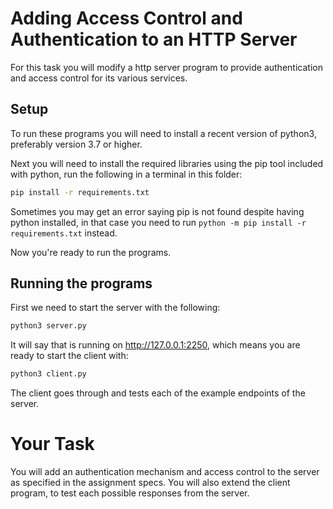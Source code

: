 # Adding Access Control and Authentication to an HTTP Server

For this task you will modify a http server program to provide authentication and access control for its various services.


## Setup

To run these programs you will need to install a recent version of python3, preferably version 3.7
or higher.

Next you will need to install the required libraries using the pip tool included with python, run the following
in a terminal in this folder:

```sh
pip install -r requirements.txt
```

Sometimes you may get an error saying pip is not found despite having python installed, in that case you need to
run `python -m pip install -r requirements.txt` instead.

Now you're ready to run the programs.


## Running the programs

First we need to start the server with the following:

```sh
python3 server.py
```

It will say that is running on http://127.0.0.1:2250, which means you are ready to start the client with:

```sh
python3 client.py
```

The client goes through and tests each of the example endpoints of the server.

# Your Task

You will add an authentication mechanism and access control to the server as specified in the assignment specs.
You will also extend the client program, to test each possible responses from the server.